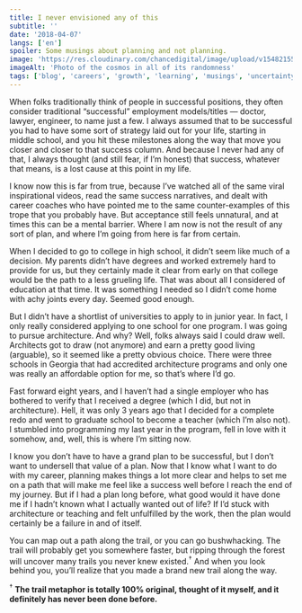 ```yaml
---
title: I never envisioned any of this
subtitle: ''
date: '2018-04-07'
langs: ['en']
spoiler: Some musings about planning and not planning.
image: 'https://res.cloudinary.com/chancedigital/image/upload/v1548215581/chance.tech/images/bryan-goff-360297-unsplash-1024x683.jpg'
imageAlt: 'Photo of the cosmos in all of its randomness'
tags: ['blog', 'careers', 'growth', 'learning', 'musings', 'uncertainty']
---
```


When folks traditionally think of people in successful positions, they often consider traditional “successful” employment models/titles — doctor, lawyer, engineer, to name just a few. I always assumed that to be successful you had to have some sort of strategy laid out for your life, starting in middle school, and you hit these milestones along the way that move you closer and closer to that success column. And because I never had any of that, I always thought (and still fear, if I’m honest) that success, whatever that means, is a lost cause at this point in my life.

I know now this is far from true, because I’ve watched all of the same viral inspirational videos, read the same success narratives, and dealt with career coaches who have pointed me to the same counter-examples of this trope that you probably have. But acceptance still feels unnatural, and at times this can be a mental barrier. Where I am now is not the result of any sort of plan, and where I’m going from here is far from certain.

When I decided to go to college in high school, it didn’t seem like much of a decision. My parents didn’t have degrees and worked extremely hard to provide for us, but they certainly made it clear from early on that college would be the path to a less grueling life. That was about all I considered of education at that time. It was something I needed so I didn’t come home with achy joints every day. Seemed good enough.

But I didn’t have a shortlist of universities to apply to in junior year. In fact, I only really considered applying to one school for one program. I was going to pursue architecture. And why? Well, folks always said I could draw well. Architects got to draw (not anymore) and earn a pretty good living (arguable), so it seemed like a pretty obvious choice. There were three schools in Georgia that had accredited architecture programs and only one was really an affordable option for me, so that’s where I’d go.

Fast forward eight years, and I haven’t had a single employer who has bothered to verify that I received a degree (which I did, but not in architecture). Hell, it was only 3 years ago that I decided for a complete redo and went to graduate school to become a teacher (which I’m also not). I stumbled into programming my last year in the program, fell in love with it somehow, and, well, this is where I’m sitting now.

I know you don’t have to have a grand plan to be successful, but I don’t want to undersell that value of a plan. Now that I know what I want to do with my career, planning makes things a lot more clear and helps to set me on a path that will make me feel like a success well before I reach the end of my journey. But if I had a plan long before, what good would it have done me if I hadn’t known what I actually wanted out of life? If I’d stuck with architecture or teaching and felt unfulfilled by the work, then the plan would certainly be a failure in and of itself.

You can map out a path along the trail, or you can go bushwhacking. The trail will probably get you somewhere faster, but ripping through the forest will uncover many trails you never knew existed.<sup>†</sup> And when you look behind you, you’ll realize that you made a brand new trail along the way.

<sup>†</sup> **The trail metaphor is totally 100% original, thought of it myself, and it definitely has never been done before.**
